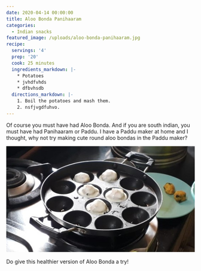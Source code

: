 ```yaml
---
date: 2020-04-14 00:00:00
title: Aloo Bonda Panihaaram
categories:
  - Indian snacks
featured_image: /uploads/aloo-bonda-panihaaram.jpg
recipe:
  servings: '4'
  prep: '20'
  cook: 25 minutes
  ingredients_markdown: |-
    * Potatoes
    * jvhdfvhds
    * dfbvhsdb
  directions_markdown: |-
    1. Boil the potatoes and mash them.
    2. nsfjvgdfuhvo.
---
```


Of course you must have had Aloo Bonda. And if you are south indian, you must have had Panihaaram or Paddu. I have a Paddu maker at home and I thought, why not try making cute round aloo bondas in the Paddu maker?

![](/uploads/panihaaram-2.jpg)

Do give this healthier version of Aloo Bonda a try\!